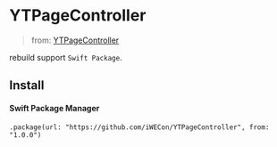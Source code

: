 # YTPageController

> from: [YTPageController](https://github.com/Yeatse/YTPageController)

rebuild support `Swift Package`.

## Install

#### Swift Package Manager
`.package(url: "https://github.com/iWECon/YTPageController", from: "1.0.0")`

